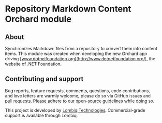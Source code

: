 # Repository Markdown Content Orchard module



## About

Synchronizes Markdown files from a repository to convert them into content items. This module was created when developing the new Orchard app driving [www.dotnetfoundation.org](http://www.dotnetfoundation.org/), the website of .NET Foundation.


## Contributing and support

Bug reports, feature requests, comments, questions, code contributions, and love letters are warmly welcome, please do so via GitHub issues and pull requests. Please adhere to our [open-source guidelines](https://lombiq.com/open-source-guidelines) while doing so.

This project is developed by [Lombiq Technologies](https://lombiq.com/). Commercial-grade support is available through Lombiq.